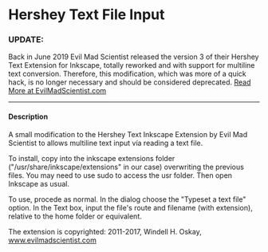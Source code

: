 # Hershey Text File Input
### UPDATE:
Back in June 2019 Evil Mad Scientist released the version 3 of their Hershey Text Extension for Inkscape, totally reworked and with support for multiline text conversion. Therefore, this modification, which was more of a quick hack, is no longer necessary and should be considered deprecated. [Read More at EvilMadScientist.com](https://www.evilmadscientist.com/2019/hershey-text-v30/)


---
#### Description
A small modification to the Hershey Text Inkscape Extension by Evil Mad Scientist to allows multiline text input vía reading a text file.

To install, copy into the inkscape extensions folder ("/usr/share/inkscape/extensions" in our case) overwriting the previous files. You may need to use sudo to access the usr folder. Then open Inkscape as usual.  

To use, procede as normal. In the dialog choose the "Typeset a text file" option. In the Text box, input the file's route and filename (with extension), relative to the home folder or equivalent.

The extension is copyrighted: 2011-2017, Windell H. Oskay, www.evilmadscientist.com
